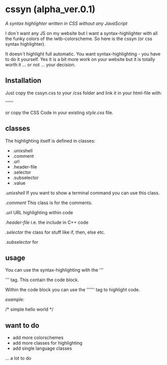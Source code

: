 # cssyn (alpha_ver.0.1)

*A syntax highlighter written in CSS without any JavaScript*

I don´t want any JS on my website but I want a syntax-highlighter with all the funky colors of the iwtb-colorscheme. So here is the cssyn (or css syntax highlighter). 

It doesn´t highlight full automatic. You want syntax-highlighting - you have to do it yourself. Yes it is a bit more work on your website but it is totally worth it ... or not ... your decision.

## Installation

Just copy the cssyn.css to your /css folder and link it in your html-file with:

'''<link rel="stylesheet" type="text/css" href="/cssyn.css">'''

or copy the CSS Code in your existing *style.css* file.

## classes

The highlighting itself is defined in classes:

* .unixshell
* .comment
* .url
* .header-file
* .selector
* .subselector
* .value

*.unixshell*
If you want to show a terminal command you can use this class.

*.comment*
This class is for the comments.

*.url*
URL highlighting within code 

*.header-file*
i.e. the include in C++ code

*.selector*
the class for stuff like if, then, else etc.

*.subselector* 
for

## usage

You can use the syntax-highlighting with the '''<div id="cssyn"> </div>''' tag.
This contain the code block.

Within the code block you can use the '''<span>''' tag to highlight code.

*example:*

<span class="comment"> /* simple hello world */ </span>

## want to do

* add more colorschemes
* add more classes for highlighting
* add single language classes

... a lot to do 
